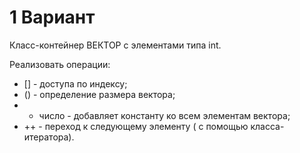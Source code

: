 # 1 Вариант
Класс-контейнер ВЕКТОР с элементами типа int.


Реализовать операции:
- [] - доступа по индексу;
- () - определение размера вектора;
- + число - добавляет константу ко всем элементам вектора;
- ++ - переход к следующему элементу ( с помощью класса-итератора).

